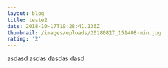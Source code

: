 ```yaml
---
layout: blog
title: teste2
date: 2018-10-17T19:28:41.136Z
thumbnail: /images/uploads/20180817_151408-min.jpg
rating: '2'
---
```

asdasd asdas dasdas dasd
